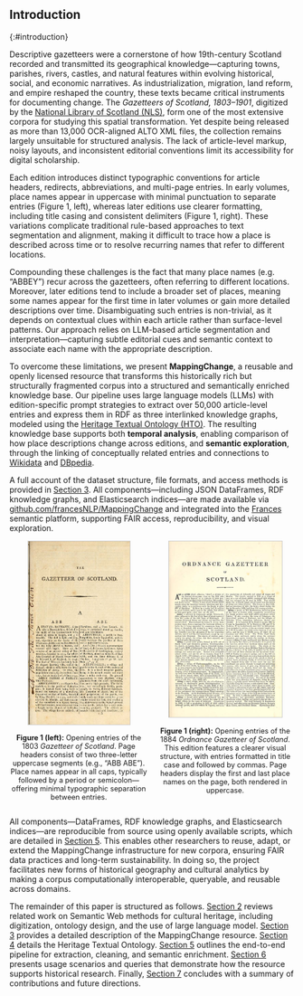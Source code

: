 ## Introduction
{:#introduction}

Descriptive gazetteers were a cornerstone of how 19th-century Scotland recorded and transmitted its geographical knowledge—capturing towns, parishes, rivers, castles, and natural features within evolving historical, social, and economic narratives. As industrialization, migration, land reform, and empire reshaped the country, these texts became critical instruments for documenting change. The *Gazetteers of Scotland, 1803–1901*, digitized by the [National Library of Scotland (NLS)](https://data.nls.uk/data/digitised-collections), form one of the most extensive corpora for studying this spatial transformation. Yet despite being released as more than 13,000 OCR-aligned ALTO XML files, the collection remains largely unsuitable for structured analysis. The lack of article-level markup, noisy layouts, and inconsistent editorial conventions limit its accessibility for digital scholarship.

Each edition introduces distinct typographic conventions for article headers, redirects, abbreviations, and multi-page entries. In early volumes, place names appear in uppercase with minimal punctuation to separate entries (Figure 1, left), whereas later editions use clearer formatting, including title casing and consistent delimiters (Figure 1, right). These variations complicate traditional rule-based approaches to text segmentation and alignment, making it difficult to trace how a place is described across time or to resolve recurring names that refer to different locations.

Compounding these challenges is the fact that many place names (e.g. “ABBEY”) recur across the gazetteers, often referring to different locations. Moreover, later editions tend to include a broader set of places, meaning some names appear for the first time in later volumes or gain more detailed descriptions over time. Disambiguating such entries is non-trivial, as it depends on contextual clues within each article rather than surface-level patterns. Our approach relies on LLM-based article segmentation and interpretation—capturing subtle editorial cues and semantic context to associate each name with the appropriate description.


To overcome these limitations, we present **MappingChange**, a reusable and openly licensed resource that transforms this historically rich but structurally fragmented corpus into a structured and semantically enriched knowledge base. Our pipeline uses large language models (LLMs) with edition-specific prompt strategies to extract over 50,000 article-level entries and express them in RDF as three interlinked knowledge graphs, modeled using the [Heritage Textual Ontology (HTO)](https://w3id.org/hto). The resulting knowledge base supports both **temporal analysis**, enabling comparison of how place descriptions change across editions, and **semantic exploration**, through the linking of conceptually related entries and connections to [Wikidata](https://www.wikidata.org) and [DBpedia](https://www.dbpedia.org).

A full account of the dataset structure, file formats, and access methods is provided in [Section 3](#resourcedescription). All components—including JSON DataFrames, RDF knowledge graphs, and Elasticsearch indices—are made available via [github.com/francesNLP/MappingChange](https://github.com/francesNLP/MappingChange) and integrated into the [Frances](http://www.frances-ai.com) semantic platform, supporting FAIR access, reproducibility, and visual exploration.

<div style="display: flex; justify-content: space-between; align-items: flex-start; gap: 1em;">
  <div style="flex: 1; text-align: center;">
    <img src="images/1803-gazetteer-page.jpg" alt="First page of the 1803 Gazetteer of Scotland" style="max-width: 180px; height: auto; border: 1px solid #ccc;">
    <p style="font-size: 0.9em;">
      <strong>Figure 1 (left):</strong> Opening entries of the 1803 <em>Gazetteer of Scotland</em>. Page headers consist of two three-letter uppercase segments (e.g., “ABB ABE”). Place names appear in all caps, typically followed by a period or semicolon—offering minimal typographic separation between entries.
    </p>
  </div>
  <div style="flex: 1; text-align: center;">
    <img src="images/1884-gazetteer-page.jpg" alt="First page of the 1884 Ordnance Gazetteer of Scotland" style="max-width: 200px; height: auto; border: 1px solid #ccc;">
    <p style="font-size: 0.9em;">
        <strong>Figure 1 (right):</strong> Opening entries of the 1884 <em>Ordnance Gazetteer of Scotland</em>. This edition features a clearer visual structure, with entries formatted in title case and followed by commas. Page headers display the first and last place names on the page, both rendered in uppercase.
    </p>
  </div>
</div>


All components—DataFrames, RDF knowledge graphs, and Elasticsearch indices—are reproducible from source using openly available scripts, which are detailed in [Section 5](#resourceconstruction). This enables other researchers to reuse, adapt, or extend the MappingChange infrastructure for new corpora, ensuring FAIR data practices and long-term sustainability. In doing so, the project facilitates new forms of historical geography and cultural analytics by making a corpus computationally interoperable, queryable, and reusable across domains.

The remainder of this paper is structured as follows. [Section 2](#relatedwork) reviews related work on Semantic Web methods for cultural heritage, including digitization, ontology design, and the use of large language model. [Section 3](#resourcedescription) provides a detailed description of the MappingChange resource. [Section 4](#hto) details the Heritage Textual Ontology. [Section 5](#resourceconstruction) outlines the end-to-end pipeline for extraction, cleaning, and semantic enrichment. [Section 6](#usage) presents usage scenarios and queries that demonstrate how the resource supports historical research. Finally, [Section 7](#conclusion) concludes with a summary of contributions and future directions.


